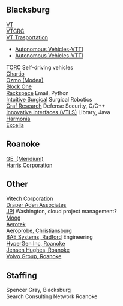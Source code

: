 ## Blacksburg
[VT](https://listings.jobs.vt.edu/postings/search?utf8=%E2%9C%93&query=&query_v0_posted_at_date=&975=&976%5B%5D=1&2266%5B%5D=1&2684=&commit=Search)  
[VTCRC](http://www.vtcrc.com/careers/)  
[VT Trasportation](https://www.vtti.vt.edu/about/employment-opportunities.php)  
 - [Autonomous Vehicles-VTTI](https://listings.jobs.vt.edu/postings/90934)  
 - [Autonomous Vehicles-VTTI](https://listings.jobs.vt.edu/postings/90935)  

[TORC](https://torc.ai/careers/) Self-driving vehicles  
[Chartio](https://jobs.lever.co/chartio/?location=Blacksburg%2C%20VA)  
[Ozmo (Modea)](https://ozmoapp.com/careers)  
[Block One](https://block.one/careers/jobs/)  
[Rackspace](https://jobs.jobvite.com/rackspace/search?c=&r=&l=US-VA-Blacksburg&q=) Email, Python  
[Intuitive Surgical](https://careers.intuitivesurgical.com/jobs?page=1&location=Blacksburg,%20VA&woe=7&stretch=50&stretchUnit=MILES) Surgical Robotics  
[Graf Research](http://www.grafresearch.com/employment-index/#55841ca5e4b03f3e68313268) Defense Security, C/C++  
[Innovative Interfaces (VTLS)](https://www.iii.com/our-company/careers/) Library, Java  
[Harmonia](https://www.harmonia.com/careers/job-openings/)  
[Excella](https://careers-excella.icims.com/jobs/search?mode=redo&pr=0&schemaId=%24T%7BJob%7D.%24T%7BJobLocation%7D.%24F%7BCountryStateCity%7D&o=A)  

## Roanoke
[GE, (Meridium)](https://talent.gecareers.com/digital/careers)  
[Harris Corporation](https://harrisrccorp.peoplefluent.com/res_joblist.html)  

## Other
[Vitech Corporation](http://www.vitechcorp.com/about/careers.shtml)  
[Draper Aden Associates](https://www.daa.com/careers/)  
[JPI](https://jpidev.com/careers) Washington, cloud project management?  
[Moog](http://www.moog.com/careers/find-our-jobs/non-moog-employees.html)  
[Aerotek](https://www.aerotek.com/jobs/results?page=4&location=Blacksburg,%20VA)  
[Aeroprobe, Christiansburg](https://www.aeroprobe.com/working-at-aeroprobe/)  
[BAE Systems, Radford]() Engineering  
[HyperGen Inc, Roanoke]()  
[Jensen Hughes, Roanoke]()  
[Volvo Group, Roanoke]()  

## Staffing
Spencer Gray, Blacksburg  
Search Consulting Network Roanoke  
